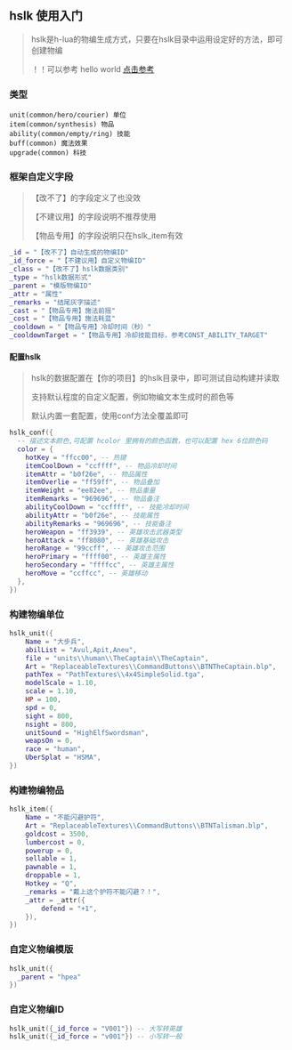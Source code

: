 ## hslk 使用入门

> hslk是h-lua的物编生成方式，只要在hslk目录中运用设定好的方法，即可创建物编
>
> ！！可以参考 hello world <a target="_blank" href="https://github.com/h-lua/helloworld">点击参考</a>

### 类型

```
unit(common/hero/courier) 单位
item(common/synthesis) 物品
ability(common/empty/ring) 技能
buff(common) 魔法效果
upgrade(common) 科技
```

### 框架自定义字段

> 【改不了】的字段定义了也没效
>
> 【不建议用】的字段说明不推荐使用
>
> 【物品专用】的字段说明只在hslk_item有效

```lua
_id = "【改不了】自动生成的物编ID"
_id_force = "【不建议用】自定义物编ID"
_class = "【改不了】hslk数据类别"
_type = "hslk数据形式"
_parent = "模版物编ID"
_attr = "属性"
_remarks = "结尾灰字描述"
_cast = "【物品专用】施法前摇"
_cost = "【物品专用】施法耗蓝"
_cooldown = "【物品专用】冷却时间（秒）"
_cooldownTarget = "【物品专用】冷却技能目标，参考CONST_ABILITY_TARGET"
```

#### 配置hslk

> hslk的数据配置在【你的项目】的hslk目录中，即可测试自动构建并读取
>
> 支持默认程度的自定义配置，例如物编文本生成时的颜色等
>
> 默认内置一套配置，使用conf方法全覆盖即可

```lua
hslk_conf({
  -- 描述文本颜色,可配置 hcolor 里拥有的颜色函数，也可以配置 hex 6位颜色码
  color = {
    hotKey = "ffcc00", -- 热键
    itemCoolDown = "ccffff", -- 物品冷却时间
    itemAttr = "b0f26e", -- 物品属性
    itemOverlie = "ff59ff", -- 物品叠加
    itemWeight = "ee82ee", -- 物品重量
    itemRemarks = "969696", -- 物品备注
    abilityCoolDown = "ccffff", -- 技能冷却时间
    abilityAttr = "b0f26e", -- 技能属性
    abilityRemarks = "969696", -- 技能备注
    heroWeapon = "ff3939", -- 英雄攻击武器类型
    heroAttack = "ff8080", -- 英雄基础攻击
    heroRange = "99ccff", -- 英雄攻击范围
    heroPrimary = "ffff00", -- 英雄主属性
    heroSecondary = "ffffcc", -- 英雄主属性
    heroMove = "ccffcc", -- 英雄移动
  }, 
})
```

### 构建物编单位

```lua
hslk_unit({
    Name = "大步兵",
    abilList = "Avul,Apit,Aneu",
    file = "units\\human\\TheCaptain\\TheCaptain",
    Art = "ReplaceableTextures\\CommandButtons\\BTNTheCaptain.blp",
    pathTex = "PathTextures\\4x4SimpleSolid.tga",
    modelScale = 1.10,
    scale = 1.10,
    HP = 100,
    spd = 0,
    sight = 800,
    nsight = 800,
    unitSound = "HighElfSwordsman",
    weapsOn = 0,
    race = "human",
    UberSplat = "HSMA",
})
```

### 构建物编物品

```lua
hslk_item({
    Name = "不能闪避护符",
    Art = "ReplaceableTextures\\CommandButtons\\BTNTalisman.blp",
    goldcost = 3500,
    lumbercost = 0,
    powerup = 0,
    sellable = 1,
    pawnable = 1,
    droppable = 1,
    Hotkey = "Q",
    _remarks = "戴上这个护符不能闪避？！",
    _attr = _attr({
        defend = "+1",
    }),
})
```

### 自定义物编模版

```lua
hslk_unit({
  _parent = "hpea"
})
```

### 自定义物编ID

```lua
hslk_unit({_id_force = "V001"}) -- 大写转英雄
hslk_unit({_id_force = "v001"}) -- 小写转一般
```
